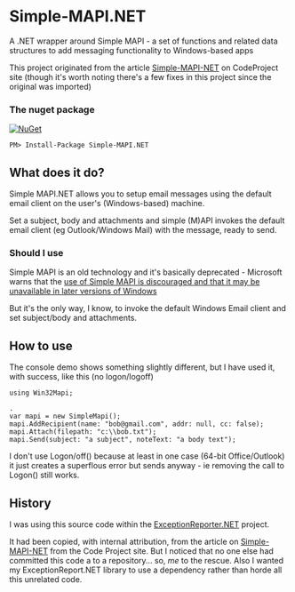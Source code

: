 # Simple-MAPI.NET
A .NET wrapper around Simple MAPI - a set of functions and related data structures to add messaging functionality to Windows-based apps

This project originated from the article [Simple-MAPI-NET](https://www.codeproject.com/Articles/2048/Simple-MAPI-NET) on CodeProject site (though it's worth noting there's a few fixes in this project since the original was imported)

### The nuget package
 [![NuGet](https://img.shields.io/nuget/v/Simple-MAPI.NET.svg)](https://www.nuget.org/packages/Simple-MAPI.NET/)
```
PM> Install-Package Simple-MAPI.NET
```

## What does it do?

Simple MAPI.NET allows you to setup email messages using the default email client on the user's (Windows-based) machine. 

Set a subject, body and attachments and simple (M)API invokes the default email client (eg Outlook/Windows Mail) with the message, ready to send.

### Should I use
Simple MAPI is an old technology and it's basically deprecated - Microsoft warns that the [use of Simple MAPI is discouraged and that it may be unavailable in later versions of Windows](https://msdn.microsoft.com/en-us/library/windows/desktop/dd296734(v=vs.85).aspx)

But it's the only way, I know, to invoke the default Windows Email client and set subject/body and attachments.

## How to use

The console demo shows something slightly different, but I have used it, with success, like this (no logon/logoff)
```
using Win32Mapi;

.
var mapi = new SimpleMapi();
mapi.AddRecipient(name: "bob@gmail.com", addr: null, cc: false);
mapi.Attach(filepath: "c:\\bob.txt");
mapi.Send(subject: "a subject", noteText: "a body text");
```

I don't use Logon/off() because at least in one case (64-bit Office/Outlook) it just creates a superflous error but sends anyway - ie removing the call to Logon() still works.

## History

I was using this source code within the [ExceptionReporter.NET](https://github.com/PandaWood/ExceptionReporter.NET) project.

It had been copied, with internal attribution, from the article on [Simple-MAPI-NET](https://www.codeproject.com/Articles/2048/Simple-MAPI-NET) from the Code Project site. But I noticed that no one else had committed this code a to a repository... so, *me* to the rescue. Also I wanted my ExceptionReport.NET library to use a dependency rather than horde all this unrelated code.
